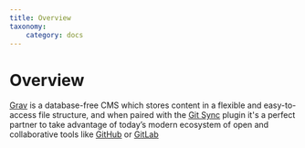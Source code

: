 ```yaml
---
title: Overview
taxonomy:
    category: docs
---
```


# Overview

[Grav](getgrav.org) is a database-free CMS which stores content in a flexible and easy-to-access file structure, and when paired with the [Git Sync](https://github.com/trilbymedia/grav-plugin-git-sync) plugin it's a perfect partner to take advantage of today’s modern ecosystem of open and collaborative tools like [GitHub](https://github.com/) or [GitLab](https://about.gitlab.com/)
